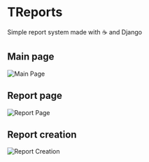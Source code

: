 # TReports
Simple report system made with ☕ and Django

## Main page
![Main Page](https://i.imgur.com/Hnmq8Bd.png)

## Report page
![Report Page](https://i.imgur.com/R3qeNTA.png)

## Report creation
![Report Creation](https://i.imgur.com/eufy2ZP.png)
